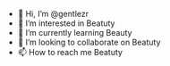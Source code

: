 - 👋 Hi, I’m @gentlezr
- 👀 I’m interested in Beatuty  
- 🌱 I’m currently learning Beauty
- 💞️ I’m looking to collaborate on Beatuty
- 📫 How to reach me Beatuty

<!---
gentlezr/gentlezr is a ✨ special ✨ repository because its `README.md` (this file) appears on your GitHub profile.
You can click the Preview link to take a look at your changes.
--->
